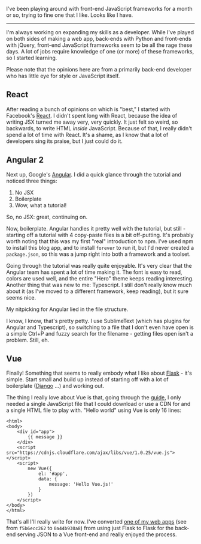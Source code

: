 I've been playing around with front-end JavaScript frameworks for a month or so, trying to fine one that I like. Looks like I have.

---

I'm always working on expanding my skills as a developer. While I've played on both sides of making a web app, back-ends with Python and front-ends with jQuery, front-end JavaScript frameworks seem to be all the rage these days. A lot of jobs require knowledge of one (or more) of these frameworks, so I started learning.

Please note that the opinions here are from a primarily back-end developer who has little eye for style or JavaScript itself.

## React

After reading a bunch of opinions on which is "best," I started with Facebook's [React](https://facebook.github.io/react/). I didn't spent long with React, because the idea of writing JSX turned me away very, very quickly. It just felt so weird, so backwards, to write HTML *inside* JavaScript. Because of that, I really didn't spend a lot of time with React. It's a shame, as I know that a lot of developers sing its praise, but I just could do it.

## Angular 2

Next up, Google's [Angular](https://angular.io/). I did a quick glance through the tutorial and noticed three things:

1. No JSX
2. Boilerplate
3. Wow, what a tutorial!

So, no JSX: great, continuing on.

Now, boilerplate. Angular handles it pretty well with the tutorial, but still - starting off a tutorial with 4 copy-paste files is a bit off-putting. It's probably worth noting that this was my first "real" introduction to npm. I've used npm to install this blog app, and to install `forever` to run it, but I'd never created a `package.json`, so this was a jump right into both a framework and a toolset.

Going through the tutorial was really quite enjoyable. It's very clear that the Angular team has spent a lot of time making it. The font is easy to read, colors are used well, and the entire "Hero" theme keeps reading interesting. Another thing that was new to me: Typescript. I still don't really know much about it (as I've moved to a different framework, keep reading), but it sure seems nice.

My nitpicking for Angular lied in the file structure.

I know, I know, that's pretty petty. I use SublimeText (which has plugins for Angular and Typescript), so switching to a file that I don't even have open is a simple Ctrl+P and fuzzy search for the filename - getting files open isn't a problem. Still, eh.

## Vue

Finally! Something that seems to really embody what I like about [Flask](http://flask.pocoo.org/) - it's simple. Start small and build up instead of starting off with a lot of boilerplate ([Django](https://www.djangoproject.com/) ...) and working out.

The thing I really love about Vue is that, going through the [guide](https://vuejs.org/guide/installation.html), I only needed a single JavaScript file that I could download or use a CDN for and a single HTML file to play with. "Hello world" using Vue is only 16 lines:

```language-html
<html>
<body>
    <div id="app">
        {{ message }}
    </div>
    <script src="https://cdnjs.cloudflare.com/ajax/libs/vue/1.0.25/vue.js"></script>
    <script>
        new Vue({
            el: '#app',
            data: {
                message: 'Hello Vue.js!'
            }
        })
    </script>
</body>
</html>
```

That's all I'll really write for now. I've converted [one of my web apps](https://git.celeodor.com/Celeo/ASOIAF_roller/commits/master) (see from `f5b6ecc262` to `0a44b930a8`) from using just Flask to Flask for the back-end serving JSON to a Vue front-end and really enjoyed the process.
